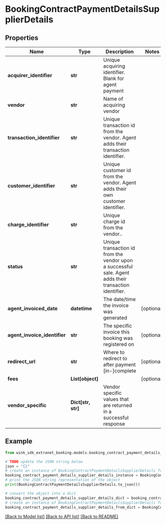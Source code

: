 # BookingContractPaymentDetailsSupplierDetails


## Properties

Name | Type | Description | Notes
------------ | ------------- | ------------- | -------------
**acquirer_identifier** | **str** | Unique acquiring identifier. Blank for agent payment | 
**vendor** | **str** | Name of acquiring vendor | 
**transaction_identifier** | **str** | Unique transaction id from the vendor. Agent adds their transaction identifier. | 
**customer_identifier** | **str** | Unique customer id from the vendor. Agent adds their own customer identifier. | 
**charge_identifier** | **str** | Unique charge id from the vendor.. | 
**status** | **str** | Unique transaction id from the vendor upon a successful sale. Agent adds their transaction identifier. | 
**agent_invoiced_date** | **datetime** | The date/time the invoice was generated | [optional] 
**agent_invoice_identifier** | **str** | The specific invoice this booking was registered on | [optional] 
**redirect_url** | **str** | Where to redirect to after payment [in-]complete | [optional] 
**fees** | **List[object]** |  | [optional] 
**vendor_specific** | **Dict[str, str]** | Vendor specific values that are returned in a successful response | 

## Example

```python
from wink_sdk_extranet_booking.models.booking_contract_payment_details_supplier_details import BookingContractPaymentDetailsSupplierDetails

# TODO update the JSON string below
json = "{}"
# create an instance of BookingContractPaymentDetailsSupplierDetails from a JSON string
booking_contract_payment_details_supplier_details_instance = BookingContractPaymentDetailsSupplierDetails.from_json(json)
# print the JSON string representation of the object
print(BookingContractPaymentDetailsSupplierDetails.to_json())

# convert the object into a dict
booking_contract_payment_details_supplier_details_dict = booking_contract_payment_details_supplier_details_instance.to_dict()
# create an instance of BookingContractPaymentDetailsSupplierDetails from a dict
booking_contract_payment_details_supplier_details_from_dict = BookingContractPaymentDetailsSupplierDetails.from_dict(booking_contract_payment_details_supplier_details_dict)
```
[[Back to Model list]](../README.md#documentation-for-models) [[Back to API list]](../README.md#documentation-for-api-endpoints) [[Back to README]](../README.md)


